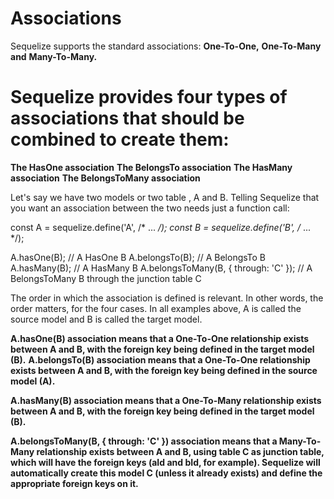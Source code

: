 # Associations
Sequelize supports the standard associations: 
**One-To-One,**
**One-To-Many and** 
**Many-To-Many.**

# Sequelize provides four types of associations that should be combined to create them:

**The HasOne association**
**The BelongsTo association**
**The HasMany association**
**The BelongsToMany association**

Let's say we have two models or two table , A and B. 
Telling Sequelize that you want an association between the two needs just a function call:

const A = sequelize.define('A', /* ... */);
const B = sequelize.define('B', /* ... */);


A.hasOne(B); // A HasOne B
A.belongsTo(B); // A BelongsTo B
A.hasMany(B); // A HasMany B
A.belongsToMany(B, { through: 'C' }); // A BelongsToMany B through the junction table C

The order in which the association is defined is relevant. 
In other words, the order matters, for the four cases. 
In all examples above, A is called the source model and B is called the target model. 

**A.hasOne(B) association means that a One-To-One relationship exists between A and B, with the foreign key being defined in the target model (B).**
**A.belongsTo(B) association means that a One-To-One relationship exists between A and B, with the foreign key being defined in the source model (A).**

**A.hasMany(B) association means that a One-To-Many relationship exists between A and B, with the foreign key being defined in the target model (B).**

**A.belongsToMany(B, { through: 'C' }) association means that a Many-To-Many relationship exists between A and B, using table C as junction table, which will have the foreign keys (aId and bId, for example). Sequelize will automatically create this model C (unless it already exists) and define the appropriate foreign keys on it.**
